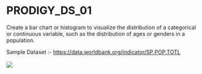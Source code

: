 # PRODIGY_DS_01
Create a bar chart or histogram to visualize the distribution of a categorical or continuous variable, such as the distribution of ages or genders in a population.

Sample Dataset :- https://data.worldbank.org/indicator/SP.POP.TOTL
<br>
<br>
<img src="https://github.com/kindo-tk/PRODIGY_DS_01/blob/main/ds1.png"   >
